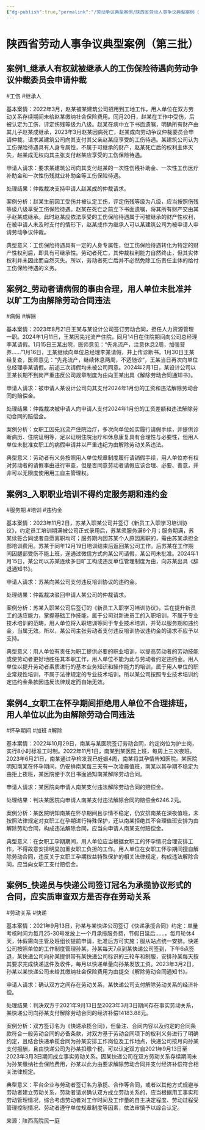 ```yaml
---
{"dg-publish":true,"permalink":"/劳动争议典型案例/陕西省劳动人事争议典型案例（第三批）/"}
---
```


# 陕西省劳动人事争议典型案例（第三批）

## 案例1_继承人有权就被继承人的工伤保险待遇向劳动争议仲裁委员会申请仲裁

#工伤 #继承人

基本案情：2022年3月，赵某被某建筑公司招用到工地工作，用人单位在双方劳动关系存续期间未给赵某缴纳社会保险费用。同月20日，赵某在工作中受伤，后被认定为工伤，评定伤残等级为八级。赵某在病中立下书面遗嘱，明确所有财产由其儿子赵某成继承，2023年3月赵某因病死亡，赵某成向劳动争议仲裁委员会申请仲裁，请求某建筑公司向其支付其父亲赵某应享受的工伤待遇。某建筑公司认为工伤保险待遇具有人身专属性，不属于可继承的财产，赵某死亡后的权利主体灭失，赵某成无权向其主张支付赵某应享受的工伤保险待遇。

申请人请求：要求某建筑公司向其支付赵某的一次性伤残补助金、一次性工伤医疗补助金和一次性伤残就业补助金等工伤保险待遇。

处理结果：仲裁裁决支持申请人赵某成的仲裁请求。

案例分析：赵某生前因工受伤并被认定工伤，评定伤残等级为八级，应当按照伤残等级八级享受工伤保险待遇。赵某在死亡之前立下书面遗嘱，将其所有财产交由其子赵某成继承。此时赵某应依法享受的工伤保险待遇属于可被继承的财产性权利，在被申请人未及时支付的情形下，赵某成作为继承人可以某建筑公司为被申请人申请劳动争议仲裁。

典型意义：工伤保险待遇具有一定的人身专属性，但工伤保险待遇转化为特定的财产性权利后，即具有可继承性。劳动者死亡，其仲裁权利能力自然终止，但其实体权利并未因此而自然灭失。所以，劳动者死亡后并不必然免除工伤责任主体的给付工伤保险待遇的义务。

  

## 案例2_劳动者请病假的事由合理，用人单位未批准并以旷工为由解除劳动合同违法

#病假 #解除

基本案情：2023年8月21日王某与某设计公司签订劳动合同，担任人力资源管理一职。2024年1月11日，王某因先兆流产住院，同月14日在住院期间向公司总经理李某请假。1月15日王某出院，医师意见：“先兆流产，注意休息2周，加强营养……”1月16日，王某继续向单位总经理李某请假，并上传诊断书。1月30日王某经复查，医师意见：“先兆流产，继续休息两周，不适随诊”，王某当日再次向单位总经理李某请假。前述三次请假均未被公司同意。2024年2月1日，某设计公司以王某长期不到岗严重违反公司规章制度为由向王某出具《解除劳动合同通知书》。

申请人请求：被申请人某设计公司向其支付2024年1月份的工资和违法解除劳动合同的赔偿金。

处理结果：仲裁裁决被申请人向申请人支付2024年1月份的工资差额和违法解除劳动合同的赔偿金。

案例分析：女职工因先兆流产住院治疗，多次向单位如实履行请假手续，并提供诊断病历、住院证明等，足以证明住院治疗和休息康复具有合理性与必要性，但用人单位未批准女职工的病假申请并以严重违纪为由解除劳动关系违法。

典型意义：劳动者有义务按照用人单位规章制度履行请销假手续，用人单位亦有权对劳动者的请假事由进行审查，但是否同意劳动者请假应该合理、必要、善意，并非可以无限度使用用工自主管理权。

  

## 案例3_入职职业培训不得约定服务期和违约金

  #服务期 #培训 #违约金

基本案情：2023年11月2日，苏某入职某公司并签订《新员工入职学习培训协议》，约定员工培训期满被公司正式录用后，苏某须服务满6个月；服务期满，苏某续签合同或者自愿离职均可；服务期内因苏某个人原因离职的，需由苏某承担全部培训费用。苏某于同年12月19日培训结束后返回某公司工作。后苏某在工作期间因腿部受伤不能上班，遂通过微信方式向某公司请假，某公司未批准。2024年1月15日，某公司以苏某连续多日旷工构成违反单位管理制度为由，向苏某出具《辞退通知书》。  

申请人请求：苏某向某公司支付违反培训协议的违约金。

处理结果：仲裁裁决驳回申请人某公司的仲裁请求。

案例分析：苏某入职某公司后签订的《新员工入职学习培训协议》，旨在提升新员工的适应能力，掌握基础工作技能，属于公司对新进员工的入职培训，不属于专业技术培训的范畴，用人单位将入职培训等同于专业技术培训，并苛以服务期和违约金，当属无效。所以，某公司主张劳动者支付违反培训协议违约金的请求不应予以支持。

典型意义：用人单位有责任为职工提供必要的职业培训，以提高劳动者的劳动技能或使劳动者更好地胜任其本职工作，用人单位不能为此与劳动者约定违约金。用人单位以提升劳动者素质进行的基本业务知识和操作能力的培训，属于用人单位的职业常规性培训，不属于法律规定的专业技术培训。所以某公司按照专业技术培训约定违约金条款因违反法律规定而自始无效。

  

## 案例4_女职工在怀孕期间拒绝用人单位不合理排班，用人单位以此为由解除劳动合同违法

#怀孕期间 #加班 #解除  

基本案情：2022年10月29日，南某与某医院签订劳动合同，约定岗位为护士岗，实行8小时标准工时制。2022年11月1日，南某到某医院上班，每周上三次夜班。2023年6月21日，南某通过孕检发现已妊娠4周，南某将其孕情告知医院。某医院明知南某在怀孕期间，仍安排南某每三天有一次凌晨值班，南某以其孕期不稳定为由拒上夜班，某医院便于次日书面通知南某解除劳动合同。

申请人请求：某医院向申请人南某支付违法解除劳动合同的赔偿金。

处理结果：判决某医院向申请人南某支付违法解除合同的赔偿金6246.2元。

案例分析：某医院明知南某在怀孕期间且孕情不稳定，仍安排南某在深夜值班，未按照法律规定对女职工在孕期进行特殊保护，还以南某拒绝其不合理值班安排为由解除劳动合同，构成违法解除合同，应当向申请人南某支付赔偿金。

典型意义：在女职工孕期期间，用人单位应当根据女职工的怀孕情况合理安排工作，不得故意安排明显加重女职工负担的工作。用人单位在女职工怀孕期间擅自解除劳动合同，违反关于女职工孕期权益特殊保护的相关法律规定，构成违法解除合同，应当向女职工支付赔偿金。

  

## 案例5_快递员与快递公司签订冠名为承揽协议形式的合同，应实质审查双方是否存在劳动关系

#劳动关系  #快递 

基本案情：2021年9月13日，孙某与某快递公司签订《快递承揽合同》约定：单量考核时间为每月25-30号发放上一个月承揽服务费，节假日延后……，每月轮休4天，休假需向主管及班组长提前申请，批准后方可实施；服从站点统一安排。快递公司按照单位的工作制度管理孙某，孙某每天7点到某快递公司签到，下午6点签退，某快递公司向孙某提供带有某快递公司标识的三轮车和制服，安排孙某每天按其要求完成快递送件及收件，每月以快递单量向孙某发放工资。2023年3月2日，孙某以某快递公司未给其缴纳社会保险费用为由提交《解除劳动合同通知书》。

申请人请求：确认双方之间存在劳动关系，某快递公司支付解除劳动关系的经济补偿。

处理结果：判决双方于2021年9月13日至2023年3月3日期间存在事实劳动关系，某快递公司向孙某支付解除劳动合同的经济补偿14183.88元。

案例分析：双方签订名为《快递承揽合同》，但备注、合同内容以及约定的合同条款符合一般劳动合同的必备条款，对双方基于劳动合同项下的权利义务进行了明确约定，且结合快递承揽合同为孙某安排工作岗位及工作地点，快递公司按月向孙某支付报酬，且由快递公司为孙某扣缴个税，可以认定双方自2021年9月13日至2023年3月3日期间成立事实劳动关系。因某快递公司在双方劳动关系存续期间未为孙某缴纳社会保险费用，孙某以此为由要求解除劳动合同并支付经济补偿符合相关法律规定。

典型意义：平台企业与劳动者签订名为承揽、合作等合同，或者以其他方式规避与劳动者建立劳动关系，劳动者请求确认双方成立劳动关系的，应当根据用工事实和劳动管理情况，综合考虑劳动者对工作时间及工作量的自主决定程度、劳动过程受管理控制情况、劳动者遵守单位规章制度等因素，依法审慎予以综合认定。

来源：陕西高院民一庭